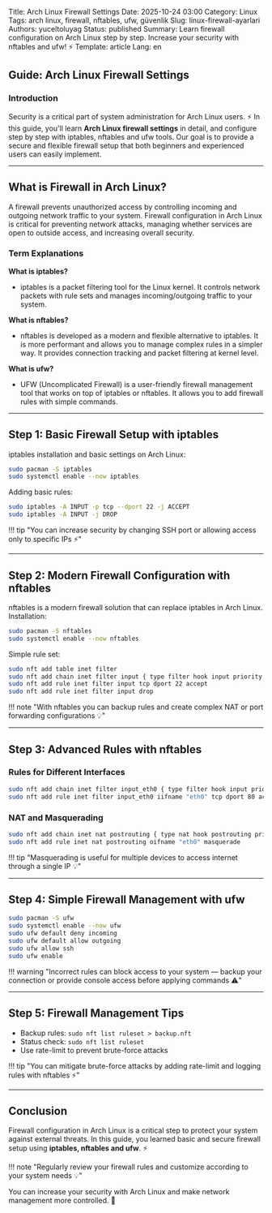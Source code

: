 Title: Arch Linux Firewall Settings
Date: 2025-10-24 03:00
Category: Linux
Tags: arch linux, firewall, nftables, ufw, güvenlik
Slug: linux-firewall-ayarlari
Authors: yuceltoluyag
Status: published
Summary: Learn firewall configuration on Arch Linux step by step. Increase your security with nftables and ufw! ⚡
Template: article
Lang: en

## Guide: Arch Linux Firewall Settings

### Introduction

Security is a critical part of system administration for Arch Linux users. ⚡ In this guide, you'll learn **Arch Linux firewall settings** in detail, and configure step by step with iptables, nftables and ufw tools. Our goal is to provide a secure and flexible firewall setup that both beginners and experienced users can easily implement.

---

## What is Firewall in Arch Linux?

A firewall prevents unauthorized access by controlling incoming and outgoing network traffic to your system. Firewall configuration in Arch Linux is critical for preventing network attacks, managing whether services are open to outside access, and increasing overall security.

### Term Explanations

**What is iptables?**

- iptables is a packet filtering tool for the Linux kernel. It controls network packets with rule sets and manages incoming/outgoing traffic to your system.

**What is nftables?**

- nftables is developed as a modern and flexible alternative to iptables. It is more performant and allows you to manage complex rules in a simpler way. It provides connection tracking and packet filtering at kernel level.

**What is ufw?**

- UFW (Uncomplicated Firewall) is a user-friendly firewall management tool that works on top of iptables or nftables. It allows you to add firewall rules with simple commands.

---

## Step 1: Basic Firewall Setup with iptables

iptables installation and basic settings on Arch Linux:

```bash
sudo pacman -S iptables
sudo systemctl enable --now iptables
```

Adding basic rules:

```bash
sudo iptables -A INPUT -p tcp --dport 22 -j ACCEPT
sudo iptables -A INPUT -j DROP
```

!!! tip "You can increase security by changing SSH port or allowing access only to specific IPs ⚡"

---

## Step 2: Modern Firewall Configuration with nftables

nftables is a modern firewall solution that can replace iptables in Arch Linux. Installation:

```bash
sudo pacman -S nftables
sudo systemctl enable --now nftables
```

Simple rule set:

```bash
sudo nft add table inet filter
sudo nft add chain inet filter input { type filter hook input priority 0 \; }
sudo nft add rule inet filter input tcp dport 22 accept
sudo nft add rule inet filter input drop
```

!!! note "With nftables you can backup rules and create complex NAT or port forwarding configurations 💡"

---

## Step 3: Advanced Rules with nftables

### Rules for Different Interfaces

```bash
sudo nft add chain inet filter input_eth0 { type filter hook input priority 0 \; }
sudo nft add rule inet filter input_eth0 iifname "eth0" tcp dport 80 accept
```

### NAT and Masquerading

```bash
sudo nft add chain inet nat postrouting { type nat hook postrouting priority 100 \; }
sudo nft add rule inet nat postrouting oifname "eth0" masquerade
```

!!! tip "Masquerading is useful for multiple devices to access internet through a single IP 💡"

---

## Step 4: Simple Firewall Management with ufw

```bash
sudo pacman -S ufw
sudo systemctl enable --now ufw
sudo ufw default deny incoming
sudo ufw default allow outgoing
sudo ufw allow ssh
sudo ufw enable
```

!!! warning "Incorrect rules can block access to your system — backup your connection or provide console access before applying commands ⚠️"

---

## Step 5: Firewall Management Tips

- Backup rules: `sudo nft list ruleset > backup.nft`
- Status check: `sudo nft list ruleset`
- Use rate-limit to prevent brute-force attacks

!!! tip "You can mitigate brute-force attacks by adding rate-limit and logging rules with nftables ⚡"

---

## Conclusion

Firewall configuration in Arch Linux is a critical step to protect your system against external threats. In this guide, you learned basic and secure firewall setup using **iptables, nftables and ufw**. ⚡

!!! note "Regularly review your firewall rules and customize according to your system needs 💡"

You can increase your security with Arch Linux and make network management more controlled. 🚀